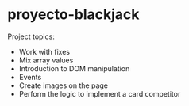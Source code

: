 # proyecto-blackjack

Project topics:

- Work with fixes
- Mix array values
- Introduction to DOM manipulation
- Events
- Create images on the page
- Perform the logic to implement a card competitor
